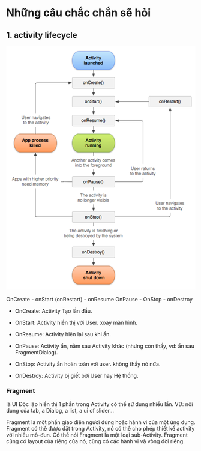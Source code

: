 # Những câu chắc chắn sẽ hỏi

## 1. activity lifecycle

![activity lifecycle](images/activity_lifecycle.png)

OnCreate - onStart (onRestart) - onResume
OnPause - OnStop - onDestroy

- OnCreate: Activity Tạo lần đầu.
- OnStart: Activity hiển thị với User. xoay màn hình.
- OnResume:  Activity hiện lại sau khi ẩn.

- OnPause: Activity ẩn, nằm sau Activity khác (nhưng còn thấy, vd: ẩn sau FragmentDialog).
- OnStop: Activity ẩn hoàn toàn với user. không thấy nó nữa.
- OnDestroy: Activity bị giết bởi User hay Hệ thống.

### Fragment

là UI Độc lập
hiển thị 1 phần trong Activity
có thể sử dụng nhiều lần.
VD: nội dung của tab, a Dialog, a list, a ui of slider...

Fragment là một phần giao diện người dùng hoặc hành vi của một ứng dụng. Fragment có thể được đặt trong Activity, nó có thể cho phép thiết kế activity với nhiều mô-đun. Có thể nói Fragment là một loại sub-Activity. Fragment cũng có layout của riêng của nó, cũng có các hành vi và vòng đời riêng.

